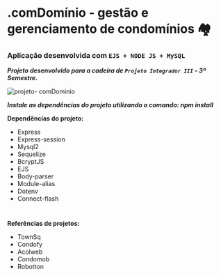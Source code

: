 # .comDomínio - gestão e gerenciamento de condomínios 🏘️

### Aplicação desenvolvida com `EJS + NODE JS + MySQL`

***Projeto desenvolvido para a cadeira de `Projeto Integrador III` - 3º Semestre.***

![projeto- comDominio](https://user-images.githubusercontent.com/79430646/199635125-8c0e339e-2a3a-45d2-974f-9225256d0c0f.png)

***Instale as dependências do projeto utilizando o comando: npm install***

**Dependências do projeto:**
  * Express
  * Express-session
  * Mysql2
  * Sequelize
  * BcryptJS
  * EJS
  * Body-parser
  * Module-alias
  * Dotenv
  * Connect-flash
#
**Referências de projetos:**
  * TownSq
  * Condofy
  * Acolweb
  * Condomob
  * Robotton
